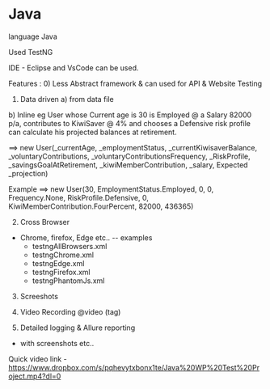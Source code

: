 # Java
language Java 

Used TestNG 

IDE - Eclipse and VsCode can be used. 

Features : 
0) Less Abstract framework & can used for API & Website Testing

1) Data driven 
 a) from data file
 
 b) Inline 
eg  User whose Current age is 30 is Employed @ a Salary 82000 p/a, contributes to KiwiSaver @ 4% and chooses a Defensive risk profile can calculate his projected balances at retirement.

==> new User(_currentAge, _employmentStatus, _currentKiwisaverBalance, _voluntaryContributions, _voluntaryContributionsFrequency, _RiskProfile, _savingsGoalAtRetirement, _kiwiMemberContribution, _salary, Expected _projection) 

Example ==> new User(30, EmploymentStatus.Employed, 0, 0, Frequency.None, RiskProfile.Defensive, 0, KiwiMemberContribution.FourPercent, 82000, 436365)


2) Cross Browser 
- Chrome, firefox, Edge etc.. 
-- examples 
    - testngAllBrowsers.xml 
    - testngChrome.xml
    - testngEdge.xml
    - testngFirefox.xml
    - testngPhantomJs.xml

3) Screeshots 

4) Video Recording  @video (tag) 

5) Detailed logging & Allure reporting 
- with screenshots etc.. 

Quick video link - https://www.dropbox.com/s/pqhevytxbonx1te/Java%20WP%20Test%20Project.mp4?dl=0 


